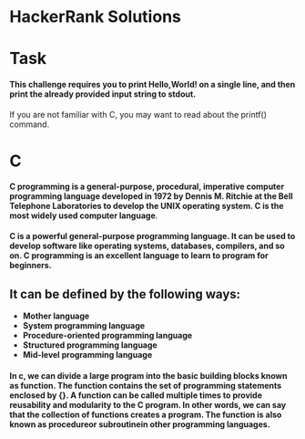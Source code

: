 # HackerRank Solutions


# Task
#### This challenge requires you to print Hello,World! on a single line, and then print the already provided input string to stdout.
If you are not familiar with C, you may want to read about the printf() command.
 
 # C
 **C programming is a general-purpose, procedural, imperative computer programming language developed in 1972 by Dennis M. Ritchie at the Bell Telephone Laboratories to develop the UNIX operating system. C is the most widely used computer language**.
 
#### C is a powerful general-purpose programming language. It can be used to develop software like operating systems, databases, compilers, and so on. C programming is an excellent language to learn to program for beginners.

## It can be defined by the following ways:

-  **Mother language**
- **System programming language**
- **Procedure-oriented programming language**
- **Structured programming language**
- **Mid-level programming language**

#### In c, we can divide a large program into the basic building blocks known as function. The function contains the set of programming statements enclosed by {}. A function can be called multiple times to provide reusability and modularity to the C program. In other words, we can say that the collection of functions creates a program. The function is also known as procedureor subroutinein other programming languages.
